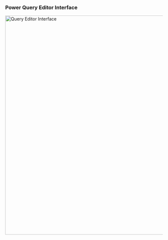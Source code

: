 ### Power Query Editor Interface

<img width="701" alt="Query Editor Interface" src="https://github.com/sailajachintala/Power-BI-Zero-to-Hero/assets/65940748/54c0b13a-f910-4d80-89a8-3b540fbf15ca">

